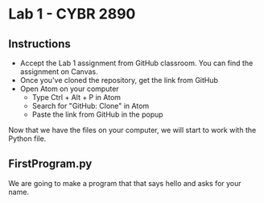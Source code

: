 # Lab 1 - CYBR 2890

## Instructions
- Accept the Lab 1 assignment from GitHub classroom. You can find the assignment on Canvas.
- Once you've cloned the repository, get the link from GitHub
- Open Atom on your computer
  - Type Ctrl + Alt + P in Atom
  - Search for "GitHub: Clone" in Atom
  - Paste the link from GitHub in the popup

Now that we have the files on your computer, we will start to work with the Python file.

## FirstProgram.py
We are going to make a program that that says hello and asks for your name.
